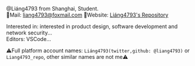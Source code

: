 @Liáng4793 from Shanghai, Student.  
📩Mail: <liang4793@foxmail.com> 🔗Website: [Liáng4793's Repository](https://liang4793.github.io/)

Interested in: interested in product design, software development and network security...  
Editors: VSCode...  

⚠️Full platform account names: `Liáng4793(twitter,github: @liang4793)` or `Liang4793_repo`, other similar names are not me⚠️

<!---
Yang2008-py/Yang2008-py is a ✨ special ✨ repository because its `README.md` (this file) appears on your GitHub profile.
You can click the Preview link to take a look at your changes.
--->

